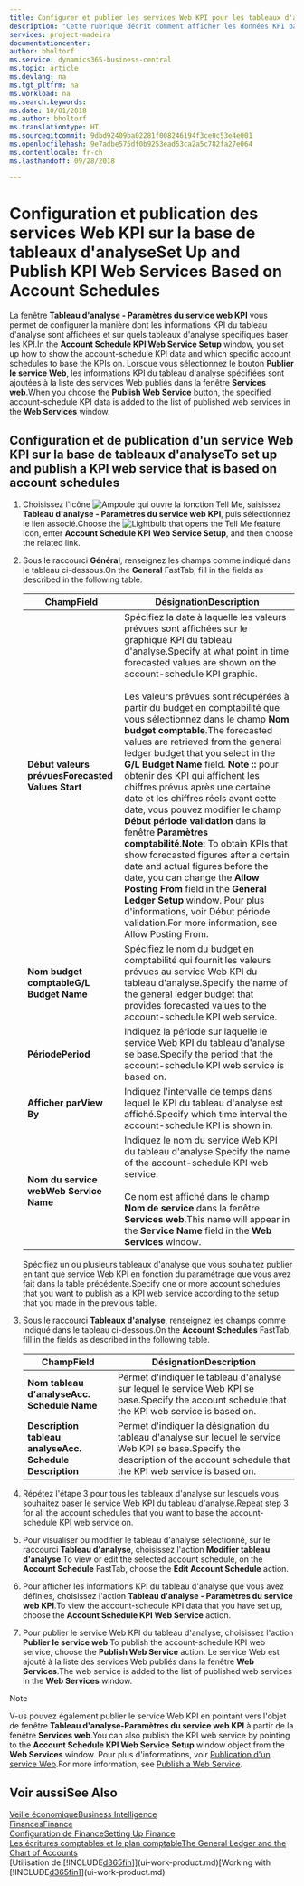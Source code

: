 ```yaml
---
title: Configurer et publier les services Web KPI pour les tableaux d'analyse | Microsoft Docs
description: "Cette rubrique décrit comment afficher les données KPI basées sur des tableaux d'analyse spécifiques."
services: project-madeira
documentationcenter: 
author: bholtorf
ms.service: dynamics365-business-central
ms.topic: article
ms.devlang: na
ms.tgt_pltfrm: na
ms.workload: na
ms.search.keywords: 
ms.date: 10/01/2018
ms.author: bholtorf
ms.translationtype: HT
ms.sourcegitcommit: 9dbd92409ba02281f008246194f3ce0c53e4e001
ms.openlocfilehash: 9e7adbe575df0b9253ead53ca2a5c782fa27e064
ms.contentlocale: fr-ch
ms.lasthandoff: 09/28/2018

---
```

# <a name="set-up-and-publish-kpi-web-services-based-on-account-schedules"></a><span data-ttu-id="12bbe-103">Configuration et publication des services Web KPI sur la base de tableaux d'analyse</span><span class="sxs-lookup"><span data-stu-id="12bbe-103">Set Up and Publish KPI Web Services Based on Account Schedules</span></span>
<span data-ttu-id="12bbe-104">La fenêtre **Tableau d'analyse - Paramètres du service web KPI** vous permet de configurer la manière dont les informations KPI du tableau d'analyse sont affichées et sur quels tableaux d'analyse spécifiques baser les KPI.</span><span class="sxs-lookup"><span data-stu-id="12bbe-104">In the **Account Schedule KPI Web Service Setup** window, you set up how to show the account-schedule KPI data and which specific account schedules to base the KPIs on.</span></span> <span data-ttu-id="12bbe-105">Lorsque vous sélectionnez le bouton **Publier le service Web**, les informations KPI du tableau d'analyse spécifiées sont ajoutées à la liste des services Web publiés dans la fenêtre **Services web**.</span><span class="sxs-lookup"><span data-stu-id="12bbe-105">When you choose the **Publish Web Service** button, the specified account-schedule KPI data is added to the list of published web services in the **Web Services** window.</span></span>  

## <a name="to-set-up-and-publish-a-kpi-web-service-that-is-based-on-account-schedules"></a><span data-ttu-id="12bbe-106">Configuration et de publication d'un service Web KPI sur la base de tableaux d'analyse</span><span class="sxs-lookup"><span data-stu-id="12bbe-106">To set up and publish a KPI web service that is based on account schedules</span></span>  
1.  <span data-ttu-id="12bbe-107">Choisissez l'icône ![Ampoule qui ouvre la fonction Tell Me](media/ui-search/search_small.png "Dites-moi ce que vous voulez faire"), saisissez **Tableau d'analyse - Paramètres du service web KPI**, puis sélectionnez le lien associé.</span><span class="sxs-lookup"><span data-stu-id="12bbe-107">Choose the ![Lightbulb that opens the Tell Me feature](media/ui-search/search_small.png "Tell me what you want to do") icon, enter **Account Schedule KPI Web Service Setup**, and then choose the related link.</span></span>  
2.  <span data-ttu-id="12bbe-108">Sous le raccourci **Général**, renseignez les champs comme indiqué dans le tableau ci-dessous.</span><span class="sxs-lookup"><span data-stu-id="12bbe-108">On the **General** FastTab, fill in the fields as described in the following table.</span></span>  

    |<span data-ttu-id="12bbe-109">Champ</span><span class="sxs-lookup"><span data-stu-id="12bbe-109">Field</span></span>|<span data-ttu-id="12bbe-110">Désignation</span><span class="sxs-lookup"><span data-stu-id="12bbe-110">Description</span></span>|  
    |---------------------------------|---------------------------------------|  
    |<span data-ttu-id="12bbe-111">**Début valeurs prévues**</span><span class="sxs-lookup"><span data-stu-id="12bbe-111">**Forecasted Values Start**</span></span>|<span data-ttu-id="12bbe-112">Spécifiez la date à laquelle les valeurs prévues sont affichées sur le graphique KPI du tableau d'analyse.</span><span class="sxs-lookup"><span data-stu-id="12bbe-112">Specify at what point in time forecasted values are shown on the account-schedule KPI graphic.</span></span><br /><br /> <span data-ttu-id="12bbe-113">Les valeurs prévues sont récupérées à partir du budget en comptabilité que vous sélectionnez dans le champ **Nom budget comptable**.</span><span class="sxs-lookup"><span data-stu-id="12bbe-113">The forecasted values are retrieved from the general ledger budget that you select in the **G/L Budget Name** field.</span></span> <span data-ttu-id="12bbe-114">**Note ::** pour obtenir des KPI qui affichent les chiffres prévus après une certaine date et les chiffres réels avant cette date, vous pouvez modifier le champ **Début période validation** dans la fenêtre **Paramètres comptabilité**.</span><span class="sxs-lookup"><span data-stu-id="12bbe-114">**Note:**  To obtain KPIs that show forecasted figures after a certain date and actual figures before the date, you can change the **Allow Posting From** field in the **General Ledger Setup** window.</span></span> <span data-ttu-id="12bbe-115">Pour plus d'informations, voir Début période validation.</span><span class="sxs-lookup"><span data-stu-id="12bbe-115">For more information, see Allow Posting From.</span></span>|  
    |<span data-ttu-id="12bbe-116">**Nom budget comptable**</span><span class="sxs-lookup"><span data-stu-id="12bbe-116">**G/L Budget Name**</span></span>|<span data-ttu-id="12bbe-117">Spécifiez le nom du budget en comptabilité qui fournit les valeurs prévues au service Web KPI du tableau d'analyse.</span><span class="sxs-lookup"><span data-stu-id="12bbe-117">Specify the name of the general ledger budget that provides forecasted values to the account-schedule KPI web service.</span></span>|  
    |<span data-ttu-id="12bbe-118">**Période**</span><span class="sxs-lookup"><span data-stu-id="12bbe-118">**Period**</span></span>|<span data-ttu-id="12bbe-119">Indiquez la période sur laquelle le service Web KPI du tableau d'analyse se base.</span><span class="sxs-lookup"><span data-stu-id="12bbe-119">Specify the period that the account-schedule KPI web service is based on.</span></span>|  
    |<span data-ttu-id="12bbe-120">**Afficher par**</span><span class="sxs-lookup"><span data-stu-id="12bbe-120">**View By**</span></span>|<span data-ttu-id="12bbe-121">Indiquez l'intervalle de temps dans lequel le KPI du tableau d'analyse est affiché.</span><span class="sxs-lookup"><span data-stu-id="12bbe-121">Specify which time interval the account-schedule KPI is shown in.</span></span>|  
    |<span data-ttu-id="12bbe-122">**Nom du service web**</span><span class="sxs-lookup"><span data-stu-id="12bbe-122">**Web Service Name**</span></span>|<span data-ttu-id="12bbe-123">Indiquez le nom du service Web KPI du tableau d'analyse.</span><span class="sxs-lookup"><span data-stu-id="12bbe-123">Specify the name of the account-schedule KPI web service.</span></span><br /><br /> <span data-ttu-id="12bbe-124">Ce nom est affiché dans le champ **Nom de service** dans la fenêtre **Services web**.</span><span class="sxs-lookup"><span data-stu-id="12bbe-124">This name will appear in the **Service Name** field in the **Web Services** window.</span></span>|  

    <span data-ttu-id="12bbe-125">Spécifiez un ou plusieurs tableaux d'analyse que vous souhaitez publier en tant que service Web KPI en fonction du paramétrage que vous avez fait dans la table précédente.</span><span class="sxs-lookup"><span data-stu-id="12bbe-125">Specify one or more account schedules that you want to publish as a KPI web service according to the setup that you made in the previous table.</span></span>  

3.  <span data-ttu-id="12bbe-126">Sous le raccourci **Tableaux d'analyse**, renseignez les champs comme indiqué dans le tableau ci-dessous.</span><span class="sxs-lookup"><span data-stu-id="12bbe-126">On the **Account Schedules** FastTab, fill in the fields as described in the following table.</span></span>  

    |<span data-ttu-id="12bbe-127">Champ</span><span class="sxs-lookup"><span data-stu-id="12bbe-127">Field</span></span>|<span data-ttu-id="12bbe-128">Désignation</span><span class="sxs-lookup"><span data-stu-id="12bbe-128">Description</span></span>|  
    |---------------------------------|---------------------------------------|  
    |<span data-ttu-id="12bbe-129">**Nom tableau d'analyse**</span><span class="sxs-lookup"><span data-stu-id="12bbe-129">**Acc. Schedule Name**</span></span>|<span data-ttu-id="12bbe-130">Permet d'indiquer le tableau d'analyse sur lequel le service Web KPI se base.</span><span class="sxs-lookup"><span data-stu-id="12bbe-130">Specify the account schedule that the KPI web service is based on.</span></span>|  
    |<span data-ttu-id="12bbe-131">**Description tableau analyse**</span><span class="sxs-lookup"><span data-stu-id="12bbe-131">**Acc. Schedule Description**</span></span>|<span data-ttu-id="12bbe-132">Permet d'indiquer la désignation du tableau d'analyse sur lequel le service Web KPI se base.</span><span class="sxs-lookup"><span data-stu-id="12bbe-132">Specify the description of the account schedule that the KPI web service is based on.</span></span>|  

4.  <span data-ttu-id="12bbe-133">Répétez l'étape 3 pour tous les tableaux d'analyse sur lesquels vous souhaitez baser le service Web KPI du tableau d'analyse.</span><span class="sxs-lookup"><span data-stu-id="12bbe-133">Repeat step 3 for all the account schedules that you want to base the account-schedule KPI web service on.</span></span>  
5.  <span data-ttu-id="12bbe-134">Pour visualiser ou modifier le tableau d'analyse sélectionné, sur le raccourci **Tableau d'analyse**, choisissez l'action **Modifier tableau d'analyse**.</span><span class="sxs-lookup"><span data-stu-id="12bbe-134">To view or edit the selected account schedule, on the **Account Schedule** FastTab, choose the **Edit Account Schedule** action.</span></span>  
6.  <span data-ttu-id="12bbe-135">Pour afficher les informations KPI du tableau d'analyse que vous avez définies, choisissez l'action **Tableau d'analyse - Paramètres du service web KPI**.</span><span class="sxs-lookup"><span data-stu-id="12bbe-135">To view the account-schedule KPI data that you have set up, choose the **Account Schedule KPI Web Service** action.</span></span>  
7.  <span data-ttu-id="12bbe-136">Pour publier le service Web KPI du tableau d'analyse, choisissez l'action **Publier le service web**.</span><span class="sxs-lookup"><span data-stu-id="12bbe-136">To publish the account-schedule KPI web service, choose the **Publish Web Service** action.</span></span> <span data-ttu-id="12bbe-137">Le service Web est ajouté à la liste des services Web publiés dans la fenêtre **Web Services**.</span><span class="sxs-lookup"><span data-stu-id="12bbe-137">The web service is added to the list of published web services in the **Web Services** window.</span></span>  

> [!NOTE]  
>  <span data-ttu-id="12bbe-138">V-us pouvez également publier le service Web KPI en pointant vers l'objet de fenêtre **Tableau d'analyse-Paramètres du service web KPI** à partir de la fenêtre **Services web**.</span><span class="sxs-lookup"><span data-stu-id="12bbe-138">You can also publish the KPI web service by pointing to the **Account Schedule KPI Web Service Setup** window object from the **Web Services** window.</span></span> <span data-ttu-id="12bbe-139">Pour plus d'informations, voir [Publication d'un service Web](across-how-publish-web-service.md).</span><span class="sxs-lookup"><span data-stu-id="12bbe-139">For more information, see [Publish a Web Service](across-how-publish-web-service.md).</span></span>  

## <a name="see-also"></a><span data-ttu-id="12bbe-140">Voir aussi</span><span class="sxs-lookup"><span data-stu-id="12bbe-140">See Also</span></span>  
[<span data-ttu-id="12bbe-141">Veille économique</span><span class="sxs-lookup"><span data-stu-id="12bbe-141">Business Intelligence</span></span>](bi.md)  
[<span data-ttu-id="12bbe-142">Finances</span><span class="sxs-lookup"><span data-stu-id="12bbe-142">Finance</span></span>](finance.md)  
[<span data-ttu-id="12bbe-143">Configuration de Finance</span><span class="sxs-lookup"><span data-stu-id="12bbe-143">Setting Up Finance</span></span>](finance-setup-finance.md)  
[<span data-ttu-id="12bbe-144">Les écritures comptables et le plan comptable</span><span class="sxs-lookup"><span data-stu-id="12bbe-144">The General Ledger and the Chart of Accounts</span></span>](finance-general-ledger.md)  
<span data-ttu-id="12bbe-145">[Utilisation de [!INCLUDE[d365fin](includes/d365fin_md.md)]](ui-work-product.md)</span><span class="sxs-lookup"><span data-stu-id="12bbe-145">[Working with [!INCLUDE[d365fin](includes/d365fin_md.md)]](ui-work-product.md)</span></span>

